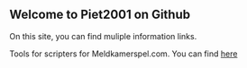 ## Welcome to Piet2001 on Github

On this site, you can find muliple information links.

Tools for scripters for Meldkamerspel.com. You can find [here](https://piet2001.github.io/MKS_SCRIPT_TOOLS/)
